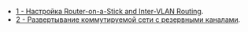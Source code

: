 - [1 - Настройка Router-on-a-Stick and Inter-VLAN Routing](lab01/).
- [2 - Развертывание коммутируемой сети с резервными каналами](lab02/).

